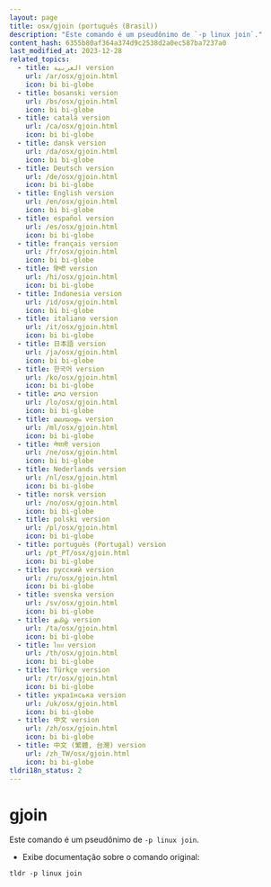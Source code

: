 ```yaml
---
layout: page
title: osx/gjoin (português (Brasil))
description: "Este comando é um pseudônimo de `-p linux join`."
content_hash: 6355b80af364a374d9c2538d2a0ec587ba7237a0
last_modified_at: 2023-12-28
related_topics:
  - title: العربية version
    url: /ar/osx/gjoin.html
    icon: bi bi-globe
  - title: bosanski version
    url: /bs/osx/gjoin.html
    icon: bi bi-globe
  - title: català version
    url: /ca/osx/gjoin.html
    icon: bi bi-globe
  - title: dansk version
    url: /da/osx/gjoin.html
    icon: bi bi-globe
  - title: Deutsch version
    url: /de/osx/gjoin.html
    icon: bi bi-globe
  - title: English version
    url: /en/osx/gjoin.html
    icon: bi bi-globe
  - title: español version
    url: /es/osx/gjoin.html
    icon: bi bi-globe
  - title: français version
    url: /fr/osx/gjoin.html
    icon: bi bi-globe
  - title: हिन्दी version
    url: /hi/osx/gjoin.html
    icon: bi bi-globe
  - title: Indonesia version
    url: /id/osx/gjoin.html
    icon: bi bi-globe
  - title: italiano version
    url: /it/osx/gjoin.html
    icon: bi bi-globe
  - title: 日本語 version
    url: /ja/osx/gjoin.html
    icon: bi bi-globe
  - title: 한국어 version
    url: /ko/osx/gjoin.html
    icon: bi bi-globe
  - title: ລາວ version
    url: /lo/osx/gjoin.html
    icon: bi bi-globe
  - title: മലയാളം version
    url: /ml/osx/gjoin.html
    icon: bi bi-globe
  - title: नेपाली version
    url: /ne/osx/gjoin.html
    icon: bi bi-globe
  - title: Nederlands version
    url: /nl/osx/gjoin.html
    icon: bi bi-globe
  - title: norsk version
    url: /no/osx/gjoin.html
    icon: bi bi-globe
  - title: polski version
    url: /pl/osx/gjoin.html
    icon: bi bi-globe
  - title: português (Portugal) version
    url: /pt_PT/osx/gjoin.html
    icon: bi bi-globe
  - title: русский version
    url: /ru/osx/gjoin.html
    icon: bi bi-globe
  - title: svenska version
    url: /sv/osx/gjoin.html
    icon: bi bi-globe
  - title: தமிழ் version
    url: /ta/osx/gjoin.html
    icon: bi bi-globe
  - title: ไทย version
    url: /th/osx/gjoin.html
    icon: bi bi-globe
  - title: Türkçe version
    url: /tr/osx/gjoin.html
    icon: bi bi-globe
  - title: українська version
    url: /uk/osx/gjoin.html
    icon: bi bi-globe
  - title: 中文 version
    url: /zh/osx/gjoin.html
    icon: bi bi-globe
  - title: 中文 (繁體, 台灣) version
    url: /zh_TW/osx/gjoin.html
    icon: bi bi-globe
tldri18n_status: 2
---
```

# gjoin

Este comando é um pseudônimo de `-p linux join`.

- Exibe documentação sobre o comando original:

`tldr -p linux join`
